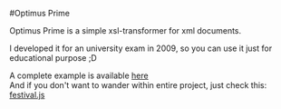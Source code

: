 #Optimus Prime

Optimus Prime is a simple xsl-transformer for xml documents.  

I developed it for an university exam in 2009, so you can use it just for educational purpose ;D  
  
A complete example is available [here](../../kw_archimedes_kv_optimusprime__sample)  
And if you don't want to wander within entire project, just check this: [festival.js](../kw_archimedes_kv_optimusprime__sample/WebContent/js)
